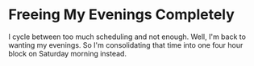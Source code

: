 # Freeing My Evenings Completely

I cycle between too much scheduling and not enough. Well, I'm back to
wanting my evenings. So I'm consolidating that time into one four hour
block on Saturday morning instead.

